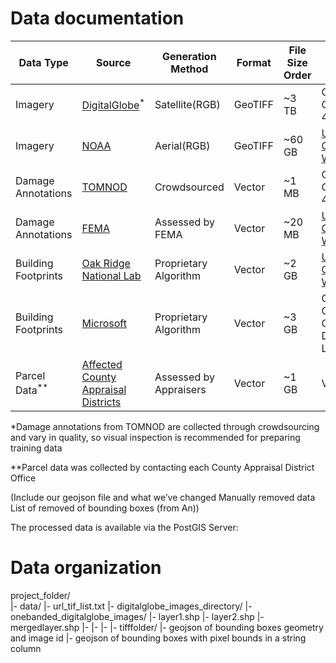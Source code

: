 # Data documentation

| Data Type| Source|Generation Method|Format|File Size Order|License|
| -------------- | ----------- | ------------ | ------------- |-------------- | ------------- |
| Imagery|[DigitalGlobe](https://www.digitalglobe.com/opendata/hurricane-harvey/post-event)<sup>*</sup>| Satellite(RGB)|GeoTIFF|~3 TB|Creative Commons 4.0|
| Imagery|[NOAA](https://storms.ngs.noaa.gov/storms/harvey/index.html#7/28.400/-96.690)|Aerial(RGB)|GeoTIFF|~60 GB|[US Government Works](https://www.usa.gov/government-works)|
| Damage Annotations|[TOMNOD](https://www.digitalglobe.com/opendata/hurricane-harvey/vector-data)|Crowdsourced|Vector|~1 MB|Creative Commons 4.0|
| Damage Annotations|[FEMA](https://data.femadata.com/NationalDisasters/)|Assessed by FEMA|Vector|~20 MB|[US Government Works](https://www.usa.gov/government-works)|
| Building Footprints|[Oak Ridge National Lab](https://data.femadata.com/NationalDisasters/)|Proprietary Algorithm|Vector|~2 GB|[US Government Works](https://www.usa.gov/government-works)|
| Building Footprints|[Microsoft](https://github.com/Microsoft/Open-Maps/wiki/Microsoft-Building-Footprint-Release)| Proprietary Algorithm|Vector|~3 GB|Open Data Commons Open Database License|
|Parcel Data<sup>**</sup>|[Affected County Appraisal Districts](https://github.com/DDS-Lab/disaster-image-processing/blob/master/Parcel%20Data%20for%20Affected%20Counties%20-%20Sheet1.csv)|Assessed by Appraisers|Vector|~1 GB|Variable|

*Damage annotations from TOMNOD are collected through crowdsourcing and vary in quality, so visual inspection is recommended for preparing training data

**Parcel data was collected by contacting each County Appraisal District Office

  (Include our geojson file and what we’ve changed
  Manually removed data
  List of removed of bounding boxes (from An))

The processed data is available via the PostGIS Server:  

# Data organization

project_folder/    
      |- data/
         |- url_tif_list.txt
         |- digitalglobe_images_directory/
         |- onebanded_digitalglobe_images/
         |- layer1.shp
         |- layer2.shp
         |- mergedlayer.shp
         |-
         |-
         |-
         |- tifffolder/
         |- geojson of bounding boxes geometry and image id
         |- geojson of bounding boxes with pixel bounds in a string column
